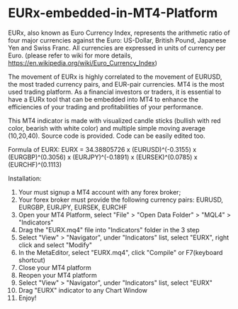 # EURx-embedded-in-MT4-Platform


EURx, also known as Euro Currency Index, represents the arithmetic ratio of four major currencies against the Euro: US-Dollar, British Pound, Japanese Yen and Swiss Franc. All currencies are expressed in units of currency per Euro. (please refer to wiki for more details, https://en.wikipedia.org/wiki/Euro_Currency_Index)

The movement of EURx is highly correlated to the movement of EURUSD, the most traded currency pairs, and EUR-pair currencies. MT4 is the most used trading platform. As a financial investors or traders, it is essential to have a EURx tool that can be embedded into MT4 to enhance the efficiencies of your trading and profitabilities of your performance.

This MT4 indicator is made with visualized candle sticks (bullish with red color, bearish with white color) and multiple simple moving average (10,20,40). Source code is provided. Code can be easily edited too.

Formula of EURX: EURX = 34.38805726 x (EURUSD)^(-0.3155) x (EURGBP)^(0.3056) x (EURJPY)^(-0.1891) x (EURSEK)^(0.0785) x (EURCHF)^(0.1113)

Installation:

1. Your must signup a MT4 account with any forex broker;
2. Your forex broker must provide the following currency pairs: EURUSD, EURGBP, EURJPY, EURSEK, EURCHF
3. Open your MT4 Platform, select "File" > "Open Data Folder" > "MQL4" > "Indicators"
4. Drag the "EURX.mq4" file into "Indicators" folder in the 3 step
5. Select "View" > "Navigator", under "Indicators" list, select "EURX", right click and select "Modify"
6. In the MetaEditor, select "EURX.mq4", click "Compile" or F7(keyboard shortcut)
7. Close your MT4 platform
8. Reopen your MT4 platform
9. Select "View" > "Navigator", under "Indicators" list, select "EURX"
10. Drag "EURX" indicator to any Chart Window
11. Enjoy!
